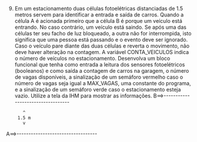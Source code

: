 9. Em um estacionamento duas células fotoelétricas distanciadas de 1.5 metros servem
para identificar a entrada e saída de carros. Quando a célula A é acionada primeiro que a
célula B é porque um veículo está entrando. No caso contrário, um veículo está saindo.
Se após uma das células ter seu facho de luz bloqueado, a outra não for interrompida,
isto significa que uma pessoa está passando e o evento deve ser ignorado. Caso o
veículo pare diante das duas células e reverta o movimento, não deve haver alteração na
contagem. A variável CONTA_VEICULOS indica o número de veículos no
estacionamento. Desenvolva um bloco funcional que tenha como entrada a leitura dos
sensores fotoelétricos (booleanos) e como saída a contagem de carros na garagem, o
número de vagas disponíveis, a sinalização de um semáforo vermelho caso o número de
vagas seja igual a MAX_VAGAS, uma constante do programa, e a sinalização de um
semáforo verde caso o estacionamento esteja vazio. Utilize a tela da IHM para mostrar as
informações.
B==>----------------------------------

          ^
        1.5 m
          v

A==>----------------------------------
